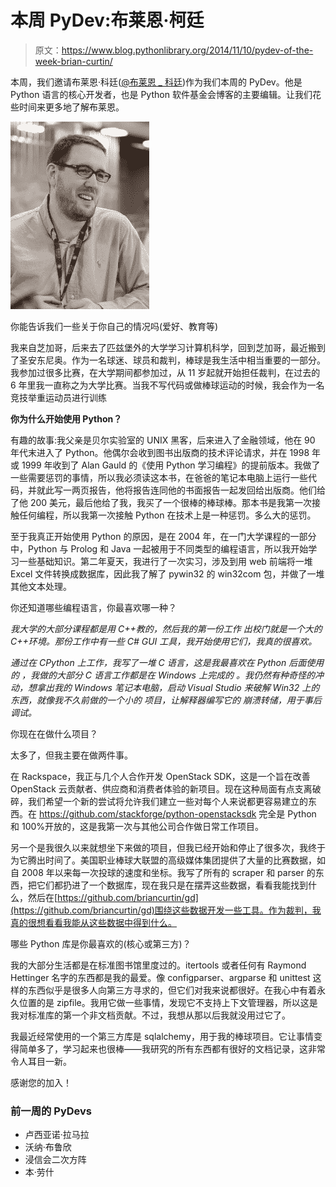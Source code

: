 # 本周 PyDev:布莱恩·柯廷

> 原文：<https://www.blog.pythonlibrary.org/2014/11/10/pydev-of-the-week-brian-curtin/>

本周，我们邀请布莱恩·科廷([@布莱恩 _ 科廷](https://twitter.com/brian_curtin))作为我们本周的 PyDev。他是 Python 语言的核心开发者，也是 Python 软件基金会博客的主要编辑。让我们花些时间来更多地了解布莱恩。

[![briancurtin](img/9d18eb2fdf136eb2223921a49aca5e97.png)](https://www.blog.pythonlibrary.org/wp-content/uploads/2014/11/briancurtin.jpg)

你能告诉我们一些关于你自己的情况吗(爱好、教育等)

我来自芝加哥，后来去了匹兹堡外的大学学习计算机科学，回到芝加哥，最近搬到了圣安东尼奥。作为一名球迷、球员和裁判，棒球是我生活中相当重要的一部分。我参加过很多比赛，在大学期间都参加过，从 11 岁起就开始担任裁判，在过去的 6 年里我一直称之为大学比赛。当我不写代码或做棒球运动的时候，我会作为一名竞技举重运动员进行训练

**你为什么开始使用 Python？**

有趣的故事:我父亲是贝尔实验室的 UNIX 黑客，后来进入了金融领域，他在 90 年代末进入了 Python。他偶尔会收到图书出版商的技术评论请求，并在 1998 年或 1999 年收到了 Alan Gauld 的《使用 Python 学习编程》的提前版本。我做了一些需要惩罚的事情，所以我必须读这本书，在爸爸的笔记本电脑上运行一些代码，并就此写一两页报告，他将报告连同他的书面报告一起发回给出版商。他们给了他 200 美元，最后他给了我，我买了一个很棒的棒球棒。那本书是我第一次接触任何编程，所以我第一次接触 Python 在技术上是一种惩罚。多么大的惩罚。

至于我真正开始使用 Python 的原因，是在 2004 年，在一门大学课程的一部分中，Python 与 Prolog 和 Java 一起被用于不同类型的编程语言，所以我开始学习一些基础知识。第二年夏天，我进行了一次实习，涉及到用 web 前端将一堆 Excel 文件转换成数据库，因此我了解了 pywin32 的 win32com 包，并做了一堆其他文本处理。

你还知道哪些编程语言，你最喜欢哪一种？

*我大学的大部分课程都是用 C++教的，然后我的第一份工作* *出校门就是一个大的 C++环境。那份工作中有一些 C# GUI* *工具，我开始使用它们，我真的很喜欢。*

*通过在 CPython 上工作，我写了一堆 C 语言，这是我最喜欢在 Python 后面使用的* *，我做的大部分 C 语言工作都是在 Windows 上完成的* *。我仍然有种奇怪的冲动，想拿出我的 Windows* *笔记本电脑，启动 Visual Studio 来破解 Win32 上的东西，就像我不久前做的一个小的* *项目，让解释器编写它的* *崩溃转储，用于事后调试。*

你现在在做什么项目？

太多了，但我主要在做两件事。

在 Rackspace，我正与几个人合作开发 OpenStack SDK，这是一个旨在改善 OpenStack 云贡献者、供应商和消费者体验的新项目。现在这种局面有点支离破碎，我们希望一个新的尝试将允许我们建立一些对每个人来说都更容易建立的东西。在 https://github.com/stackforge/python-openstacksdk 完全是 Python 和 100%开放的，这是我第一次与其他公司合作做日常工作项目。

另一个是我很久以来就想坐下来做的项目，但我已经开始和停止了很多次，我终于为它腾出时间了。美国职业棒球大联盟的高级媒体集团提供了大量的比赛数据，如自 2008 年以来每一次投球的速度和坐标。我写了所有的 scraper 和 parser 的东西，把它们都扔进了一个数据库，现在我只是在摆弄这些数据，看看我能找到什么，然后在[https://github.com/briancurtin/gd](https://github.com/briancurtin/gd)围绕这些数据开发一些工具。作为裁判，我真的很想看看我能从这些数据中得到什么。

哪些 Python 库是你最喜欢的(核心或第三方)？

我的大部分生活都是在标准图书馆里度过的。itertools 或者任何有 Raymond Hettinger 名字的东西都是我的最爱。像 configparser、argparse 和 unittest 这样的东西似乎是很多人向第三方寻求的，但它们对我来说都很好。在我心中有着永久位置的是 zipfile。我用它做一些事情，发现它不支持上下文管理器，所以这是我对标准库的第一个非文档贡献。不过，我想从那以后我就没用过它了。

我最近经常使用的一个第三方库是 sqlalchemy，用于我的棒球项目。它让事情变得简单多了，学习起来也很棒——我研究的所有东西都有很好的文档记录，这非常令人耳目一新。

感谢您的加入！

### 前一周的 PyDevs

*   卢西亚诺·拉马拉
*   沃纳·布鲁欣
*   浸信会二次方阵
*   本·劳什